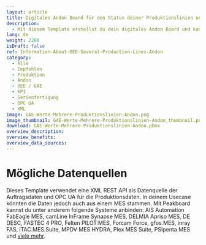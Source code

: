 ```yaml
---
layout: article
title: Digitales Andon Board für den Status deiner Produktionslinien und aktuelle GAE Werte
description: 
  - Mit diesem Template erstellst du dein digitales Andon Board und kannst so ganz einfach wichtige Kennzahlen deiner Produktionslinien in Echtzeit anzeigen lassen. Mitarbeiter in der Produktion sehen dadurch wichtige Informationen wie den aktuellen Auftrag eines Kunden, die Gesamtanlageneffektivität (GAE) und den Produktionsstatus auf einen Blick. Durch die Echtzeitvisualisierung von Störungen in typischen Andon Board Signalfarben hat man Problemmeldungen einer Anlage im Auge und kann so blitzschnell reagieren und den Fehler beheben – das steigert die Produktivität und senkt die Materialverschwendung. Jetzt herunterladen und loslegen!
lang: de
weight: 2200
isDraft: false
ref: Information-About-OEE-Several-Production-Lines-Andon
category:
  - Alle
  - Empfohlen
  - Produktion
  - Andon
  - OEE / GAE
  - KPI
  - Serienfertigung
  - OPC UA
  - XML
image: GAE-Werte-Mehrere-Produktionslinien-Andon.png
image_thumbnail: GAE-Werte-Mehrere-Produktionslinien-Andon_thumbnail.png
download: GAE-Werte-Mehrere-Produktionslinien-Andon.pbmx
overview_description:
overview_benefits:
overview_data_sources:
---
```

# Mögliche Datenquellen
Dieses Template verwendet eine XML REST API als Datenquelle der Auftragsdaten und OPC UA für die Produktionsdaten. In deinem Usecase könnten die Daten jedoch auch aus einem MES stammen. Mit Peakboard kannst du unter anderem folgende Systeme anbinden: AIS Automation FabEagle MES, camLine InFrame Synapse MES, DELMIA Apriso MES, DE DESC, FASTEC 4 PRO, Felten PILOT:MES, Forcam Force, gfos.MES, inray FAS, iTAC.MES.Suite, MPDV MES HYDRA, Plex MES Suite, PSIpenta MES und [viele mehr](https://peakboard.com/schnittstellen/).

